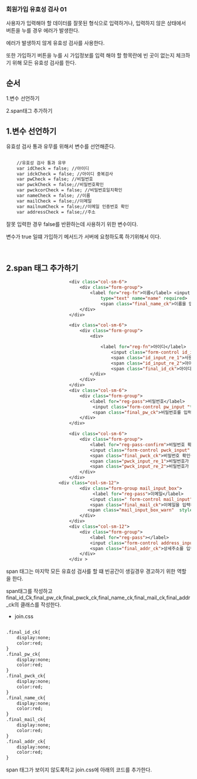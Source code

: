 ### 회원가입 유효성 검사 01

사용자가 입력해야 할 데이터를 잘못된 형식으로 입력하거나, 입력하지 않은 상태에서 버튼을 누를 경우 에러가 발생한다. 

에러가 발생하지 않게 유효성 검사를 사용한다.

또한 가입하기 버튼을 누를 시 가입정보를 입력 해야 할 항목란에 빈 곳이 없는지 체크하기 위해 모든 유효성 검사를 한다.


순서
---

1.변수 선언하기

2.span태그 추가하기



1.변수 선언하기
---

유효성 검사 통과 유무를 위해서 변수를 선언해준다. 


```jsp
    
    //유효성 검사 통과 유무
    var idCheck = false; //아이디
    var idckCheck = false; //아이디 중복검사
    var pwCheck = false; //비밀번호
    var pwckCheck = false;//비밀번호확인
    var pwckcorCheck = false; //비밀번호일치확인
    var nameCheck = false; //이름
    var mailCheck = false;//이메일
    var mailnumCheck = false;//이메일 인증번호 확인
    var addressCheck = false;//주소
```

잘못 입력한 경우 false를 반환하는데 사용하기 위한 변수이다. 

변수가 true 일떄 가입하기 메서드가 서버에 요청하도록 하기위해서 이다.


&nbsp;



2.span 태그 추가하기
---

```jsp
                        <div class="col-sm-6">
							<div class="form-group">
								<label for="reg-fn">이름</label> <input class="form-control user_input"
									type="text" name="name" required>
									<span class="final_name_ck">이름을 입력해주세요</span>
							</div>
						</div>

						<div class="col-sm-6">
							<div class="form-group">
								<div>

									<label for="reg-fn">아이디</label> 
										<input class="form-control id_input" type="text" name=id> 
										<span class="id_input_re_1">사용 가능한 아이디 입니다</span> 
										<span class="id_input_re_2">아이디가 이미 존재합니다</span>
										<span class="final_id_ck">아이디를 입력해주세요</span>
								</div>
							</div>
						</div>
						<div class="col-sm-6">
							<div class="form-group">
								<label for="reg-pass">비밀번호</label>
								 <input class="form-control pw_input "type="password" name="pw" id="pw" onchange="check_pw()"autocomplete="off" required>
								 <span class="final_pw_ck">비밀번호를 입력해주세요</span>
							</div>
						</div>

						<div class="col-sm-6">
							<div class="form-group">
								<label for="reg-pass-confirm">비밀번호 확인</label> 
								<input class="form-control pwck_input" type="password"   id="pw2" onchange="check_pw()">&nbsp;<span id="check"></span>
								<span class="final_pwck_ck">비밀번호 확인을 입력해주세요</span>
								<span class="pwck_input_re_1">비밀번호가 일치합니다</span>
								<span class="pwck_input_re_2">비밀번호가 일치하지 않습니다</span>
							</div>
						</div>
					<div class="col-sm-12">
							<div class="form-group mail_input_box">
								 <label for="reg-pass">이메일</label> 
								<input class=" form-control mail_input"  name="email" required placeholder="ex)supermung123@gmail.com">
								<span class="final_mail_ck">이메일을 입력해주세요</span>
							   <span class="mail_input_box_warn"  style= "color:red;"></span>
							</div>
						</div>
						<div class="col-sm-12">
							<div class="form-group">
								<label for="reg-pass"></label>
								<input class="form-control address_input_3"  name="addr3" placeholder="상세주소를 입력하세요" >
								<span class="final_addr_ck">상세주소를 입력해주세요</span>
							</div>
						</div >
```

span 태그는 마지막 모든 유효성 검사를 할 떄 빈공간이 생길경우 경고하기 위한 역할을 한다.

span태그를 작성하고 final_id_Ck,final_pw_ck,final_pwck_ck,final_name_ck,final_mail_ck,final_addr_ck의 클래스를 작성한다.


- join.css

```jsp

.final_id_ck{
	display:none;
	color:red;
}
.final_pw_ck{
	display:none;
	color:red;
}
.final_pwck_ck{
	display:none;
	color:red;
}
.final_name_ck{
	display:none;
	color:red;
}
.final_mail_ck{
	display:none;
	color:red;
}
.final_addr_ck{
	display:none;
	color:red;
}


```
span 태그가 보이지 않도록하고 join.css에 아래의 코드를 추가한다. 



